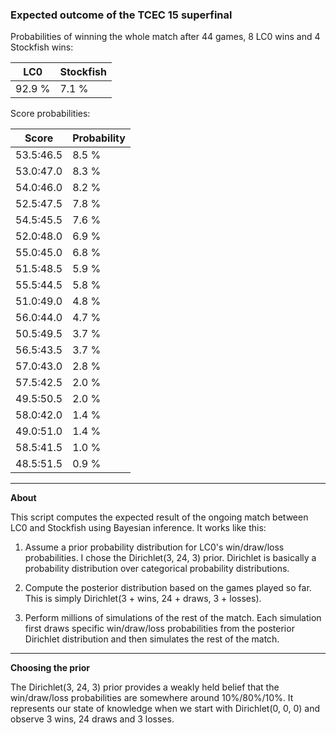 ### Expected outcome of the TCEC 15 superfinal

Probabilities of winning the whole match after 44 games, 8 LC0 wins and 4 Stockfish wins:

|LC0|Stockfish|
|---|---|
| 92.9 % | 7.1 % |

Score probabilities:

| Score | Probability |
|-|-|
| 53.5:46.5 | 8.5 % |
| 53.0:47.0 | 8.3 % |
| 54.0:46.0 | 8.2 % |
| 52.5:47.5 | 7.8 % |
| 54.5:45.5 | 7.6 % |
| 52.0:48.0 | 6.9 % |
| 55.0:45.0 | 6.8 % |
| 51.5:48.5 | 5.9 % |
| 55.5:44.5 | 5.8 % |
| 51.0:49.0 | 4.8 % |
| 56.0:44.0 | 4.7 % |
| 50.5:49.5 | 3.7 % |
| 56.5:43.5 | 3.7 % |
| 57.0:43.0 | 2.8 % |
| 57.5:42.5 | 2.0 % |
| 49.5:50.5 | 2.0 % |
| 58.0:42.0 | 1.4 % |
| 49.0:51.0 | 1.4 % |
| 58.5:41.5 | 1.0 % |
| 48.5:51.5 | 0.9 % |

---

**About**

This script computes the expected result of the ongoing match between LC0 and Stockfish using Bayesian inference. It works like this:

1. Assume a prior probability distribution for LC0's win/draw/loss probabilities. I chose the Dirichlet(3, 24, 3) prior. Dirichlet is basically a probability distribution over categorical probability distributions.

2. Compute the posterior distribution based on the games played so far. This is simply Dirichlet(3 + wins, 24 + draws, 3 + losses).

3. Perform millions of simulations of the rest of the match. Each simulation first draws specific win/draw/loss probabilities from the posterior Dirichlet distribution and then simulates the rest of the match.

---

**Choosing the prior**

The Dirichlet(3, 24, 3) prior provides a weakly held belief that the win/draw/loss probabilities are somewhere around 10%/80%/10%. It represents our state of knowledge when we start with Dirichlet(0, 0, 0) and observe 3 wins, 24 draws and 3 losses.
